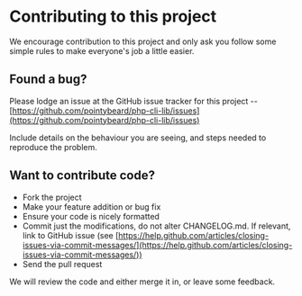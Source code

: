 # Contributing to this project

We encourage contribution to this project and only ask you follow some simple rules to make everyone's job a little easier.

## Found a bug?

Please lodge an issue at the GitHub issue tracker for this project -- [https://github.com/pointybeard/php-cli-lib/issues](https://github.com/pointybeard/php-cli-lib/issues)

Include details on the behaviour you are seeing, and steps needed to reproduce the problem.

## Want to contribute code?

* Fork the project
* Make your feature addition or bug fix
* Ensure your code is nicely formatted
* Commit just the modifications, do not alter CHANGELOG.md. If relevant, link to GitHub issue (see [https://help.github.com/articles/closing-issues-via-commit-messages/](https://help.github.com/articles/closing-issues-via-commit-messages/))
* Send the pull request

We will review the code and either merge it in, or leave some feedback.
